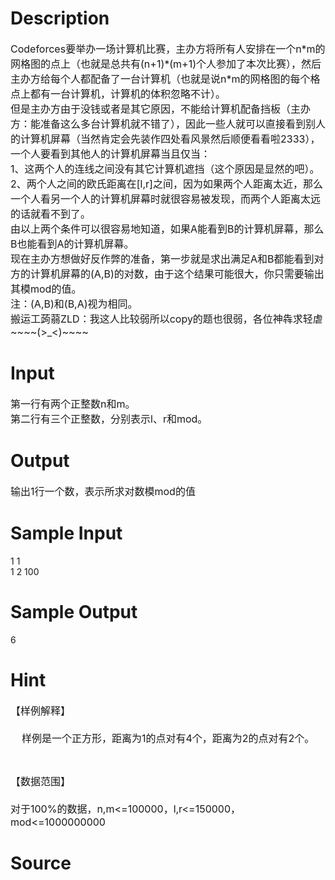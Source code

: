 
# Description

<div class="content"><p><span style="font-size: medium">Codeforces要举办一场计算机比赛，主办方将所有人安排在一个n*m的网格图的点上（也就是总共有(n+1)*(m+1)个人参加了本次比赛），然后主办方给每个人都配备了一台计算机（也就是说n*m的网格图的每个格点上都有一台计算机，计算机的体积忽略不计）。<br/>
但是主办方由于没钱或者是其它原因，不能给计算机配备挡板（主办方：能准备这么多台计算机就不错了），因此一些人就可以直接看到别人的计算机屏幕（当然肯定会先装作四处看风景然后顺便看看啦2333），一个人要看到其他人的计算机屏幕当且仅当：<br/>
1、这两个人的连线之间没有其它计算机遮挡（这个原因是显然的吧）。<br/>
2、两个人之间的欧氏距离在[l,r]之间，因为如果两个人距离太近，那么一个人看另一个人的计算机屏幕时就很容易被发现，而两个人距离太远的话就看不到了。<br/>
由以上两个条件可以很容易地知道，如果A能看到B的计算机屏幕，那么B也能看到A的计算机屏幕。<br/>
现在主办方想做好反作弊的准备，第一步就是求出满足A和B都能看到对方的计算机屏幕的(A,B)的对数，由于这个结果可能很大，你只需要输出其模mod的值。<br/>
注：(A,B)和(B,A)视为相同。<br/>
搬运工蒟蒻ZLD：我这人比较弱所以copy的题也很弱，各位神犇求轻虐~~~~(&gt;_&lt;)~~~~ </span></p>
<p></p></div>

# Input

<div class="content"><p><span style="font-size: medium">第一行有两个正整数n和m。<br/>
第二行有三个正整数，分别表示l、r和mod。</span></p></div>

# Output

<div class="content"><p><span style="font-size: medium">输出1行一个数，表示所求对数模mod的值</span></p></div>

# Sample Input

<div class="content"><span class="sampledata">1 1<br/>
1 2 100<br/>
</span></div>

# Sample Output

<div class="content"><span class="sampledata">6</span></div>

# Hint

<div class="content"><p></p><p><span style="font-size: medium">【样例解释】<br/><br/>
    样例是一个正方形，距离为1的点对有4个，距离为2的点对有2个。</span></p><br/>
<p><span style="font-size: medium">【数据范围】<br/><br/>
对于100%的数据，n,m&lt;=100000，l,r&lt;=150000，mod&lt;=1000000000</span></p><p></p></div>

# Source

<div class="content"><p><a href="problemset.php?search="></a></p></div>

